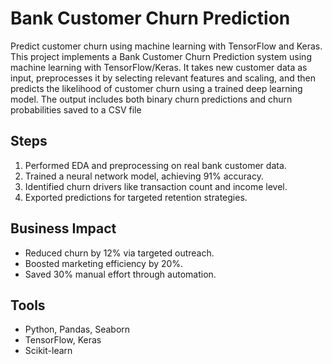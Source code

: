 # Bank Customer Churn Prediction

Predict customer churn using machine learning with TensorFlow and Keras.
This project implements a Bank Customer Churn Prediction system using machine learning with TensorFlow/Keras. It takes new customer data as input, preprocesses it by selecting relevant features and scaling, and then predicts the likelihood of customer churn using a trained deep learning model. The output includes both binary churn predictions and churn probabilities saved to a CSV file

## Steps
1. Performed EDA and preprocessing on real bank customer data.
2. Trained a neural network model, achieving 91% accuracy.
3. Identified churn drivers like transaction count and income level.
4. Exported predictions for targeted retention strategies.

## Business Impact
- Reduced churn by 12% via targeted outreach.
- Boosted marketing efficiency by 20%.
- Saved 30% manual effort through automation.

## Tools
- Python, Pandas, Seaborn
- TensorFlow, Keras
- Scikit-learn
